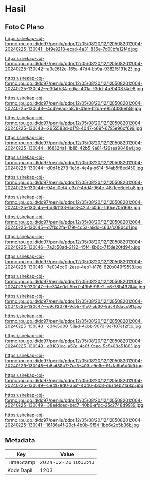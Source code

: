 # Hasil

## Foto C Plano

https://sirekap-obj-formc.kpu.go.id/dc97/pemilu/pdpr/12/05/08/20/12/1205082012004-20240225-130041--bf9e9218-ecad-4a31-836e-7d00bfe12f4d.jpg

https://sirekap-obj-formc.kpu.go.id/dc97/pemilu/pdpr/12/05/08/20/12/1205082012004-20240225-130042--a3e26f2e-165a-47d4-bb9a-9382f5191e22.jpg

https://sirekap-obj-formc.kpu.go.id/dc97/pemilu/pdpr/12/05/08/20/12/1205082012004-20240225-130042--e30afb34-cd5a-401a-93dd-4a7040874de8.jpg

https://sirekap-obj-formc.kpu.go.id/dc97/pemilu/pdpr/12/05/08/20/12/1205082012004-20240225-130043--4c4feead-a876-41ee-b2da-e85f4389eb59.jpg

https://sirekap-obj-formc.kpu.go.id/dc97/pemilu/pdpr/12/05/08/20/12/1205082012004-20240225-130043--2655583d-d178-4047-b69f-6795e96cf699.jpg

https://sirekap-obj-formc.kpu.go.id/dc97/pemilu/pdpr/12/05/08/20/12/1205082012004-20240225-130044--168824a1-1b86-42b5-9a81-f29aea9848a4.jpg

https://sirekap-obj-formc.kpu.go.id/dc97/pemilu/pdpr/12/05/08/20/12/1205082012004-20240225-130044--d0d4b273-1e8d-4e4a-b614-54ab5f8ed450.jpg

https://sirekap-obj-formc.kpu.go.id/dc97/pemilu/pdpr/12/05/08/20/12/1205082012004-20240225-130044--94db0ef4-c3a7-4dd4-964c-48a1ee6deba8.jpg

https://sirekap-obj-formc.kpu.go.id/dc97/pemilu/pdpr/12/05/08/20/12/1205082012004-20240225-130045--bd3b1133-6ae3-42cf-b0dc-1d0ce7051698.jpg

https://sirekap-obj-formc.kpu.go.id/dc97/pemilu/pdpr/12/05/08/20/12/1205082012004-20240225-130045--d7fbc2fa-179f-4c5a-a9dc-c63afc08dcd1.jpg

https://sirekap-obj-formc.kpu.go.id/dc97/pemilu/pdpr/12/05/08/20/12/1205082012004-20240225-130046--7a2b58ad-2192-45f4-8b6c-715de20fd94b.jpg

https://sirekap-obj-formc.kpu.go.id/dc97/pemilu/pdpr/12/05/08/20/12/1205082012004-20240225-130046--7e034cc0-2eae-4eb1-b176-620b049f9598.jpg

https://sirekap-obj-formc.kpu.go.id/dc97/pemilu/pdpr/12/05/08/20/12/1205082012004-20240225-130047--bc334c0d-5bb7-49b5-96e2-e6e78b49284a.jpg

https://sirekap-obj-formc.kpu.go.id/dc97/pemilu/pdpr/12/05/08/20/12/1205082012004-20240225-130047--c9c62278-9de5-4fc0-ab30-5d043dacc911.jpg

https://sirekap-obj-formc.kpu.go.id/dc97/pemilu/pdpr/12/05/08/20/12/1205082012004-20240225-130048--c34e5d08-58ad-4cbb-907d-9e7f87ef2fcb.jpg

https://sirekap-obj-formc.kpu.go.id/dc97/pemilu/pdpr/12/05/08/20/12/1205082012004-20240225-130048--a81831cc-a53a-4c0f-9caa-5c5408a51885.jpg

https://sirekap-obj-formc.kpu.go.id/dc97/pemilu/pdpr/12/05/08/20/12/1205082012004-20240225-130048--b8c635b7-7ce3-403c-9e5e-914fa8b6d0b6.jpg

https://sirekap-obj-formc.kpu.go.id/dc97/pemilu/pdpr/12/05/08/20/12/1205082012004-20240225-130049--5e4978d0-35bf-4046-83c8-d6a4eb21a8b5.jpg

https://sirekap-obj-formc.kpu.go.id/dc97/pemilu/pdpr/12/05/08/20/12/1205082012004-20240225-130049--38eddced-bec7-40b6-afdc-25c2748d9989.jpg

https://sirekap-obj-formc.kpu.go.id/dc97/pemilu/pdpr/12/05/08/20/12/1205082012004-20240225-130041--16186a4f-29cf-4b0b-9f64-1bb6e2c5b36b.jpg


## Metadata

| Key        | Value               |
| ---------- | ------------------- |
| Time Stamp | 2024-02-26 10:03:43 |
| Kode Dapil | 1203                |




